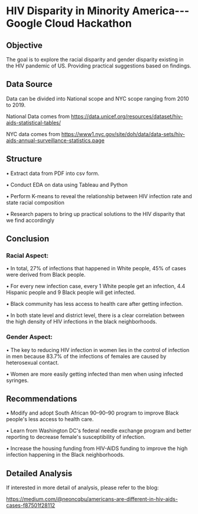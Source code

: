 # HIV Disparity in Minority America---Google Cloud Hackathon

## Objective

The goal is to explore the racial disparity and gender disparity existing in the HIV pandemic of US. Providing practical suggestions based on findings.

## Data Source

Data can be divided into National scope and NYC scope ranging from 2010 to 2019.

National Data comes from https://data.unicef.org/resources/dataset/hiv-aids-statistical-tables/

NYC data comes from https://www1.nyc.gov/site/doh/data/data-sets/hiv-aids-annual-surveillance-statistics.page

## Structure

• Extract data from PDF into csv form.

• Conduct EDA on data using Tableau and Python

• Perform K-means to reveal the relationship between HIV infection rate and state racial composition

• Research papers to bring up practical solutions to the HIV disparity that we find accordingly

## Conclusion
### Racial Aspect:
• In total, 27% of infections that happened in White people, 45% of cases were derived from Black people.

• For every new infection case, every 1 White people get an infection, 4.4 Hispanic people and 9 Black people will get infected.

• Black community has less access to health care after getting infection.

• In both state level and district level, there is a clear correlation between the high density of HIV infections in the black neighborhoods.

### Gender Aspect:
• The key to reducing HIV infection in women lies in the control of infection in men because 83.7% of the infections of females are caused by heterosexual contact.

• Women are more easily getting infected than men when using infected syringes.

## Recommendations
• Modify and adopt South African 90–90–90 program to improve Black people's less access to health care.

• Learn from Washington DC's federal needle exchange program and better reporting to decrease female's susceptibility of infection.

• Increase the housing funding from HIV-AIDS funding to improve the high infection happening in the Black neighborhoods.

## Detailed Analysis
If interested in more detail of analysis, please refer to the blog:

https://medium.com/@neoncqbu/americans-are-different-in-hiv-aids-cases-f87501f28112

